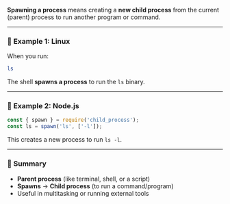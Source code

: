 **Spawning a process** means creating a **new child process** from the current (parent) process to run another program or command.

---

### 🔧 Example 1: Linux

When you run:

```bash
ls
```

The shell **spawns a process** to run the `ls` binary.

---

### 🔧 Example 2: Node.js

```js
const { spawn } = require('child_process');
const ls = spawn('ls', ['-l']);
```

This creates a new process to run `ls -l`.

---

### 🔁 Summary

* **Parent process** (like terminal, shell, or a script)
* **Spawns** → **Child process** (to run a command/program)
* Useful in multitasking or running external tools
